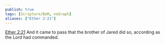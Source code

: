 ```yaml
---
publish: true
tags: [Scripture/BoM, noGraph]
aliases: ["Ether 2:21"]
---
```

[Ether 2:21](https://churchofjesuschrist.org/study/scriptures/bofm/ether/2?lang=eng&id=p21#p21) And it came to pass that the brother of Jared did so, according as the Lord had commanded.
